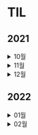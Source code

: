# TIL

## 2021

<details>
<summary>10월</summary>
<div markdown="1">

- #### <a href = "2021/10/10.md"> 2021년 10월 10일 </a>
- #### <a href = "2021/10/11.md"> 2021년 10월 11일 </a>
- #### <a href = "2021/10/12.md"> 2021년 10월 12일 </a>
- #### <a href = "2021/10/13.md"> 2021년 10월 13일 </a>
- #### <a href = "2021/10/14.md"> 2021년 10월 14일 </a>
- #### <a href = "2021/10/15.md"> 2021년 10월 15일 </a>
- #### <a href = "2021/10/16.md"> 2021년 10월 16일 </a>
- #### 2021년 10월 17일 (X)
- #### <a href = "2021/10/18.md"> 2021년 10월 18일 </a>
- #### <a href = "2021/10/19.md"> 2021년 10월 19일 </a>
- #### <a href = "2021/10/20.md"> 2021년 10월 20일 </a>
- #### <a href = "2021/10/21.md"> 2021년 10월 21일 </a>
- #### <a href = "2021/10/22.md"> 2021년 10월 22일 </a>
- #### 2021년 10월 23일 (X)
- #### 2021년 10월 24일 (X)
- #### 2021년 10월 25일 (X)
- #### 2021년 10월 26일 (X)
- #### 2021년 10월 27일 (X)
- #### 2021년 10월 28일 (X)
- #### 2021년 10월 29일 (X)
- #### 2021년 10월 30일 (X)
- #### <a href = "2021/10/31.md"> 2021년 10월 31일 </a>

</div>
</details>

<details>
<summary>11월</summary>
<div markdown="1">

- #### <a href = "2021/11/01.md"> 2021년 11월 01일 </a>
- #### <a href = "2021/11/02.md"> 2021년 11월 02일 </a>
- #### <a href = "2021/11/02.md"> 2021년 11월 03일 </a>
- #### 2021년 11월 05일 (X)
- #### 2021년 11월 06일 (X)
- #### 2021년 11월 07일 (X)
- #### 2021년 11월 08일 (X)
- #### 2021년 11월 09일 (X)
- #### 2021년 11월 10일 (X)
- #### 2021년 11월 11일 (X)
- #### 2021년 11월 12일 (X)
- #### 2021년 11월 13일 (X)
- #### 2021년 11월 14일 (X)
- #### 2021년 11월 15일 (X)
- #### 2021년 11월 16일 (X)
- #### 2021년 11월 17일 (X)
- #### 2021년 11월 18일 (X)
- #### 2021년 11월 19일 (X)
- #### 2021년 11월 20일 (X)
- #### 2021년 11월 21일 (X)
- #### 2021년 11월 22일 (X)
- #### 2021년 11월 23일 (X)
- #### 2021년 11월 24일 (X)
- #### 2021년 11월 25일 (X)
- #### 2021년 11월 26일 (X)
- #### 2021년 11월 27일 (X)
- #### 2021년 11월 28일 (X)
- #### 2021년 11월 29일 (X)
- #### 2021년 11월 30일 (X)

</div>
</details>

<details>
<summary>12월</summary>
<div markdown="1">

- #### 2021년 12월 01일 (X)
- #### 2021년 12월 02일 (X)
- #### 2021년 12월 03일 (X)
- #### 2021년 12월 04일 (X)
- #### 2021년 12월 05일 (X)
- #### 2021년 12월 06일 (X)
- #### 2021년 12월 07일 (X)
- #### 2021년 12월 08일 (X)
- #### 2021년 12월 09일 (X)
- #### 2021년 12월 10일 (X)
- #### 2021년 12월 11일 (X)
- #### 2021년 12월 12일 (X)
- #### 2021년 12월 13일 (X)
- #### 2021년 12월 14일 (X)
- #### 2021년 12월 15일 (X)
- #### 2021년 12월 16일 (X)
- #### 2021년 12월 17일 (X)
- #### 2021년 12월 18일 (X)
- #### 2021년 12월 19일 (X)
- #### 2021년 12월 20일 (X)
- #### 2021년 12월 21일 (X)
- #### 2021년 12월 22일 (X)
- #### 2021년 12월 23일 (X)
- #### 2021년 12월 24일 (X)
- #### 2021년 12월 25일 (X)
- #### <a href = "2021/12/26.md"> 2021년 12월 26일 </a>
- #### <a href = "2021/12/27 + 28.md"> 2021년 12월 27일 </a>
- #### <a href = "2021/12/27 + 28.md"> 2021년 12월 28일 </a>
- #### 2021년 12월 29일 (X)
- #### <a href = "2021/12/30.md"> 2021년 12월 30일 </a>

</div>
</details>

## 2022

<details>
<summary>01월</summary>
<div markdown="1">

- #### 2021년 01월 01일 (X)
- #### 2021년 01월 02일 (X)
- #### 2021년 01월 03일 (X)
- #### 2021년 01월 04일 (X)
- #### <a href = "2022/1/5.md"> 2021년 01월 05일 </a>
- #### 2021년 01월 06일 (X)
- #### 2021년 01월 07일 (X)
- #### 2021년 01월 08일 (X)
- #### 2021년 01월 09일 (X)
- #### 2021년 01월 10일 (X)
- #### 2021년 01월 11일 (X)
- #### 2021년 01월 12일 (X)
- #### 2021년 01월 13일 (X)
- #### 2021년 01월 14일 (X)
- #### 2021년 01월 15일 (X)
- #### 2021년 01월 16일 (X)
- #### 2021년 01월 17일 (X)
- #### 2021년 01월 18일 (X)
- #### 2021년 01월 19일 (X)
- #### 2021년 01월 20일 (X)
- #### 2021년 01월 21일 (X)
- #### 2021년 01월 22일 (X)
- #### 2021년 01월 23일 (X)
- #### 2021년 01월 24일 (X)
- #### 2021년 01월 25일 (X)
- #### 2021년 01월 26일 (X)
- #### 2021년 01월 27일 (X)
- #### 2021년 01월 28일 (X)
- #### 2021년 01월 29일 (X)
- #### 2021년 01월 30일 (X)
- #### 2021년 01월 31일 (X)

</div>
</details>

<details>
<summary>02월</summary>
<div markdown="1">

- #### 2021년 02월 01일 (X)
- #### 2021년 02월 02일 (X)
- #### 2021년 02월 03일 (X)
- #### 2021년 02월 04일 (X)
- #### <a href = "2022/2/5.md"> 2021년 02월 05일 </a>
- #### 2021년 02월 06일 (X)
- #### <a href = "2022/2/7.md"> 2021년 02월 07일 </a>
- #### 2021년 02월 08일 (X)
- #### <a href = "2022/2/9.md"> 2021년 02월 09일 </a>
- #### 2021년 02월 10일 (X)
- #### 2021년 02월 11일 (X)
- #### 2021년 02월 12일 (X)
- #### 2021년 02월 13일 (X)
- #### <a href = "2022/2/14.md"> 2021년 02월 14일 </a>
- #### 2021년 02월 15일 (X)
- #### 2021년 02월 16일 (X)
- #### <a href = "2022/2/17.md"> 2021년 02월 17일 </a>
- #### 2021년 02월 18일 (X)
- #### <a href = "2022/2/19.md"> 2021년 02월 19일 </a>

</div>
</details>
